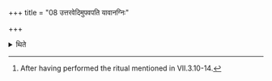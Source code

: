 +++
title = "08 उत्तरवेदिमुपवपति यावानग्निः"

+++

<details><summary>थिते</summary>

8. He prepares[^1] the Uttaravedi as big as (The place) measured out for the fire-altar-building.   

[^1]: After having performed the ritual mentioned in VII.3.10-14.   
</details>

